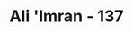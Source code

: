 ---
title: "Ali 'Imran - 137"
no: 137
arabic_no: ١٣٧
ayah: قَدْ خَلَتْ مِنْ قَبْلِكُمْ سُنَنٌۙ فَسِيْرُوْا فِى الْاَرْضِ فَانْظُرُوْا كَيْفَ كَانَ عَاقِبَةُ الْمُكَذِّبِيْنَ 
translation: "Sungguh, telah berlalu sebelum kamu sunnah-sunnah (Allah), karena itu berjalanlah kamu ke (segenap penjuru) bumi dan perhatikanlah bagai-mana kesudahan orang yang mendustakan (rasul-rasul).    "
tafsir: "Sunah Allah atau sunatullah artinya ketentuan yang berlaku bahwa yang hak pada akhirnya akan menang dan yang batil akan kalah. Secara umum ayat ini masih dalam rangka uraian tentang Perang Uhud (yang dimulai dari ayat 121). Mengenai kejadian-kejadian yang penting dan sikap orang-orang kafir terhadap orang-orang mukmin yang berakhir dengan kemenangan orang-orang mukmin, berkat keimanan dan kesabaran dalam menghadapi segala macam bahaya dan rintangan untuk mempertahankan dan menegakkan kebenaran.\n\nSunatullah (ketentuan yang berlaku) terhadap makhluk-Nya yang berupa kejayaan atau kemunduran, tidak pernah berubah dan selalu terulang atau terjadi pada setiap umat yang berada pada sebab-sebab yang sama. Dengan demikian, semenjak umat-umat dahulu sebelum umat Muhammad, tetap berlaku sampai sekarang. Oleh karena itu, kita dituntun agar melakukan perjalanan dan penyelidikan di bumi, sehingga kita mengambil kesimpulan bahwa Allah dalam ketentuan-Nya telah mengaitkan antara sebab dengan musababnya. Misalnya kalau seseorang ingin kaya, maka ia harus mengusahakan sebab-sebab yang bisa mendatangkan kekayaan. Kalau ingin menang dalam peperangan hendaklah dipersiapkan segala sebab untuk mendapatkan kemenangan, baik dari segi materinya maupun dari segi taktik dan sebagainya. Kalau ingin bahagia di dunia dan akhirat, perbuatlah sebab-sebab untuk memperolehnya, dan demikianlah seterusnya. \n\nAyat 137 ini menyuruh kita menyelidiki dan memperhatikan sebab-sebab diturunkannya azab kepada orang yang mendustakan kebenaran."
---